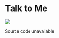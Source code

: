 # Talk to Me

![](https://github.com/mathieu-godin/talk_to_me/blob/master/talk_to_me.gif)

Source code unavailable
